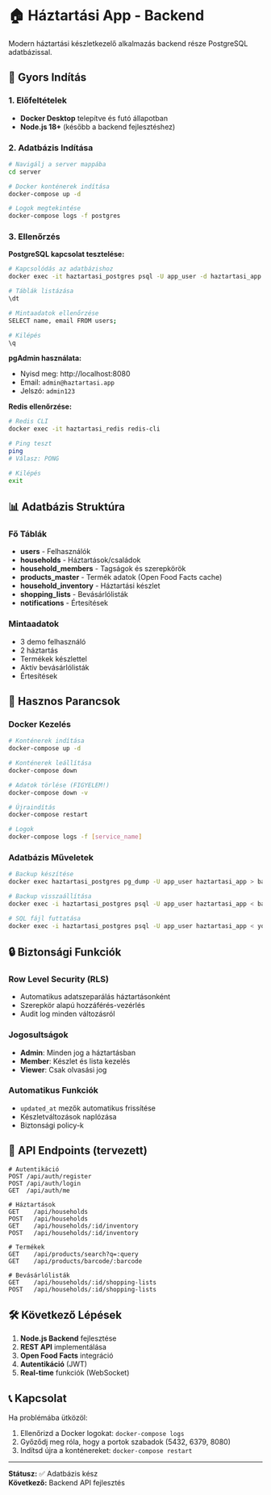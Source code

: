 # 🏠 Háztartási App - Backend

Modern háztartási készletkezelő alkalmazás backend része PostgreSQL adatbázissal.

## 🚀 Gyors Indítás

### 1. Előfeltételek
- **Docker Desktop** telepítve és futó állapotban
- **Node.js 18+** (később a backend fejlesztéshez)

### 2. Adatbázis Indítása

```bash
# Navigálj a server mappába
cd server

# Docker konténerek indítása
docker-compose up -d

# Logok megtekintése
docker-compose logs -f postgres
```

### 3. Ellenőrzés

**PostgreSQL kapcsolat tesztelése:**
```bash
# Kapcsolódás az adatbázishoz
docker exec -it haztartasi_postgres psql -U app_user -d haztartasi_app

# Táblák listázása
\dt

# Mintaadatok ellenőrzése
SELECT name, email FROM users;

# Kilépés
\q
```

**pgAdmin használata:**
- Nyisd meg: http://localhost:8080
- Email: `admin@haztartasi.app`
- Jelszó: `admin123`

**Redis ellenőrzése:**
```bash
# Redis CLI
docker exec -it haztartasi_redis redis-cli

# Ping teszt
ping
# Válasz: PONG

# Kilépés
exit
```

## 📊 Adatbázis Struktúra

### Fő Táblák
- **users** - Felhasználók
- **households** - Háztartások/családok
- **household_members** - Tagságok és szerepkörök
- **products_master** - Termék adatok (Open Food Facts cache)
- **household_inventory** - Háztartási készlet
- **shopping_lists** - Bevásárlólisták
- **notifications** - Értesítések

### Mintaadatok
- 3 demo felhasználó
- 2 háztartás
- Termékek készlettel
- Aktív bevásárlólisták
- Értesítések

## 🔧 Hasznos Parancsok

### Docker Kezelés
```bash
# Konténerek indítása
docker-compose up -d

# Konténerek leállítása
docker-compose down

# Adatok törlése (FIGYELEM!)
docker-compose down -v

# Újraindítás
docker-compose restart

# Logok
docker-compose logs -f [service_name]
```

### Adatbázis Műveletek
```bash
# Backup készítése
docker exec haztartasi_postgres pg_dump -U app_user haztartasi_app > backup.sql

# Backup visszaállítása
docker exec -i haztartasi_postgres psql -U app_user haztartasi_app < backup.sql

# SQL fájl futtatása
docker exec -i haztartasi_postgres psql -U app_user haztartasi_app < your_script.sql
```

## 🔒 Biztonsági Funkciók

### Row Level Security (RLS)
- Automatikus adatszeparálás háztartásonként
- Szerepkör alapú hozzáférés-vezérlés
- Audit log minden változásról

### Jogosultságok
- **Admin**: Minden jog a háztartásban
- **Member**: Készlet és lista kezelés
- **Viewer**: Csak olvasási jog

### Automatikus Funkciók
- `updated_at` mezők automatikus frissítése
- Készletváltozások naplózása
- Biztonsági policy-k

## 📱 API Endpoints (tervezett)

```
# Autentikáció
POST /api/auth/register
POST /api/auth/login
GET  /api/auth/me

# Háztartások
GET    /api/households
POST   /api/households
GET    /api/households/:id/inventory
POST   /api/households/:id/inventory

# Termékek
GET    /api/products/search?q=:query
GET    /api/products/barcode/:barcode

# Bevásárlólisták
GET    /api/households/:id/shopping-lists
POST   /api/households/:id/shopping-lists
```

## 🛠️ Következő Lépések

1. **Node.js Backend** fejlesztése
2. **REST API** implementálása
3. **Open Food Facts** integráció
4. **Autentikáció** (JWT)
5. **Real-time** funkciók (WebSocket)

## 📞 Kapcsolat

Ha problémába ütközöl:
1. Ellenőrizd a Docker logokat: `docker-compose logs`
2. Győződj meg róla, hogy a portok szabadok (5432, 6379, 8080)
3. Indítsd újra a konténereket: `docker-compose restart`

---

**Státusz:** ✅ Adatbázis kész  
**Következő:** Backend API fejlesztés
